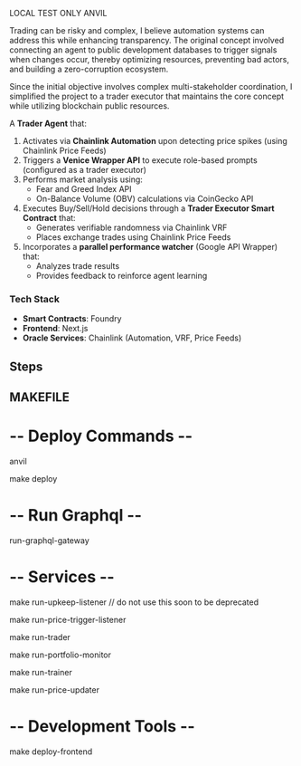 LOCAL TEST ONLY ANVIL

Trading can be risky and complex, I believe automation systems can address this while enhancing transparency. The original concept involved connecting an agent to public development databases to trigger signals when changes occur, thereby optimizing resources, preventing bad actors, and building a zero-corruption ecosystem.


Since the initial objective involves complex multi-stakeholder coordination, I simplified the project to a trader executor that maintains the core concept while utilizing blockchain public resources.


A **Trader Agent** that:
1. Activates via **Chainlink Automation** upon detecting price spikes (using Chainlink Price Feeds)
2. Triggers a **Venice Wrapper API** to execute role-based prompts (configured as a trader executor)
3. Performs market analysis using:
   - Fear and Greed Index API
   - On-Balance Volume (OBV) calculations via CoinGecko API
4. Executes Buy/Sell/Hold decisions through a **Trader Executor Smart Contract** that:
   - Generates verifiable randomness via Chainlink VRF
   - Places exchange trades using Chainlink Price Feeds
5. Incorporates a **parallel performance watcher** (Google API Wrapper) that:
   - Analyzes trade results
   - Provides feedback to reinforce agent learning

### Tech Stack
- **Smart Contracts**: Foundry
- **Frontend**: Next.js
- **Oracle Services**: Chainlink (Automation, VRF, Price Feeds)



## Steps


## MAKEFILE

# -- Deploy Commands --
anvil

make deploy

# -- Run Graphql --

run-graphql-gateway


# -- Services --

make run-upkeep-listener // do not use this soon to be deprecated

make run-price-trigger-listener

make run-trader

make run-portfolio-monitor

make run-trainer

make run-price-updater 

# -- Development Tools --

make deploy-frontend


